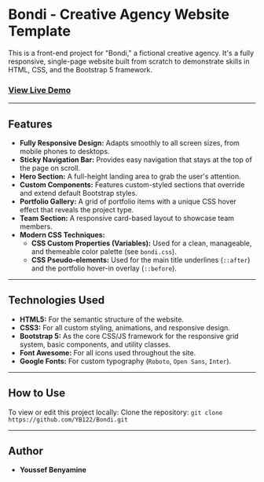 # Bondi - Creative Agency Website Template

This is a front-end project for "Bondi," a fictional creative agency. It's a fully responsive, single-page website built from scratch to demonstrate skills in HTML, CSS, and the Bootstrap 5 framework.



### [View Live Demo](https://your-username.github.io/bondi/)


---

## Features

* **Fully Responsive Design:** Adapts smoothly to all screen sizes, from mobile phones to desktops.
* **Sticky Navigation Bar:** Provides easy navigation that stays at the top of the page on scroll.
* **Hero Section:** A full-height landing area to grab the user's attention.
* **Custom Components:** Features custom-styled sections that override and extend default Bootstrap styles.
* **Portfolio Gallery:** A grid of portfolio items with a unique CSS hover effect that reveals the project type.
* **Team Section:** A responsive card-based layout to showcase team members.
* **Modern CSS Techniques:**
    * **CSS Custom Properties (Variables):** Used for a clean, manageable, and themeable color palette (see `bondi.css`).
    * **CSS Pseudo-elements:** Used for the main title underlines (`::after`) and the portfolio hover-in overlay (`::before`).

---

## Technologies Used

* **HTML5:** For the semantic structure of the website.
* **CSS3:** For all custom styling, animations, and responsive design.
* **Bootstrap 5:** As the core CSS/JS framework for the responsive grid system, basic components, and utility classes.
* **Font Awesome:** For all icons used throughout the site.
* **Google Fonts:** For custom typography (`Roboto`, `Open Sans`, `Inter`).

---

## How to Use

To view or edit this project locally:
Clone the repository:
    ```
    git clone https://github.com/YB122/Bondi.git
    ```


---

## Author

* **Youssef Benyamine** 
